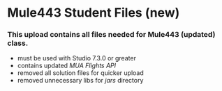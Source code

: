 # Mule443 Student Files (new)

### This upload contains all files needed for Mule443 (updated) class.

- must be used with Studio 7.3.0 or greater
- contains updated *MUA Flights API*
- removed all solution files for quicker upload
- removed unnecessary libs for *jars* directory